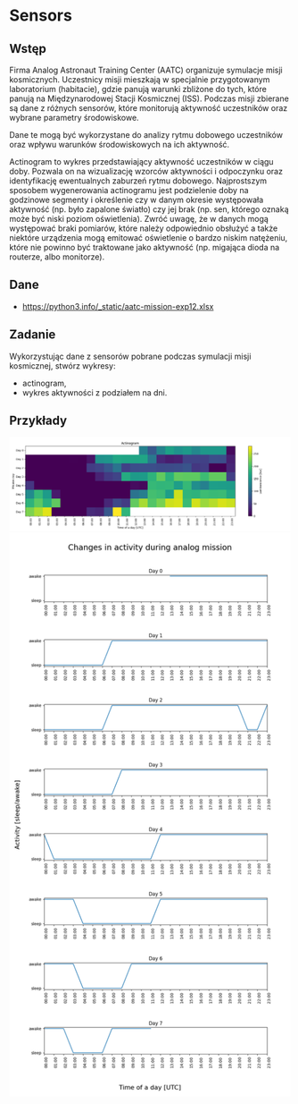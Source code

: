 # Sensors

## Wstęp

Firma Analog Astronaut Training Center (AATC) organizuje symulacje misji
kosmicznych. Uczestnicy misji mieszkają w specjalnie przygotowanym
laboratorium (habitacie), gdzie panują warunki zbliżone do tych, które
panują na Międzynarodowej Stacji Kosmicznej (ISS). Podczas misji
zbierane są dane z różnych sensorów, które monitorują aktywność
uczestników oraz wybrane parametry środowiskowe. 

Dane te mogą być wykorzystane do analizy rytmu dobowego uczestników
oraz wpływu warunków środowiskowych na ich aktywność.

Actinogram to wykres przedstawiający aktywność uczestników w ciągu doby. 
Pozwala on na wizualizację wzorców aktywności i odpoczynku oraz identyfikację
ewentualnych zaburzeń rytmu dobowego. Najprostszym sposobem wygenerowania
actinogramu jest podzielenie doby na godzinowe segmenty i określenie
czy w danym okresie występowała aktywność (np. było zapalone światło)
czy jej brak (np. sen, którego oznaką może być niski poziom oświetlenia).
Zwróć uwagę, że w danych mogą występować braki pomiarów, które należy
odpowiednio obsłużyć a także niektóre urządzenia mogą emitować oświetlenie
o bardzo niskim natężeniu, które nie powinno być traktowane jako aktywność
(np. migająca dioda na routerze, albo monitorze).

## Dane

* https://python3.info/_static/aatc-mission-exp12.xlsx

## Zadanie

Wykorzystując dane z sensorów pobrane podczas symulacji misji kosmicznej,
stwórz wykresy:
- actinogram,
- wykres aktywności z podziałem na dni.

## Przykłady

![Actinogram](example-1.png)
![Activity Diagram](example-2.png)
